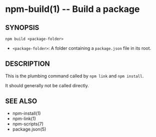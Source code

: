 npm-build(1) -- Build a package
===============================








<extoc></extoc>

## SYNOPSIS

    npm build <package-folder>

* `<package-folder>`:
  A folder containing a `package.json` file in its root.

## DESCRIPTION

This is the plumbing command called by `npm link` and `npm install`.

It should generally not be called directly.

## SEE ALSO

* npm-install(1)
* npm-link(1)
* npm-scripts(7)
* package.json(5)
